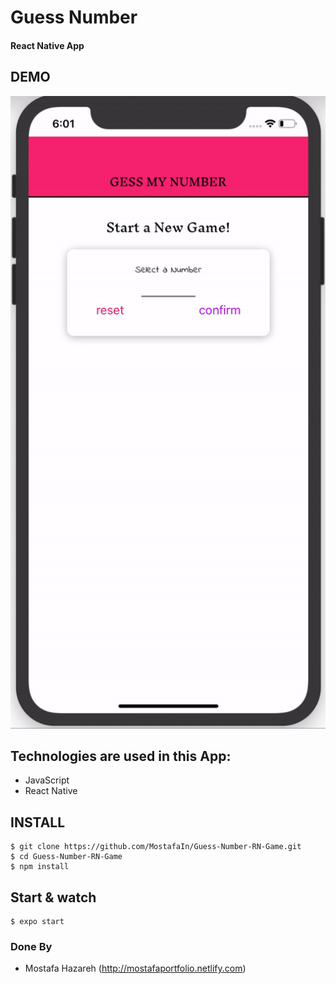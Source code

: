 # Guess Number
#### React Native App

## DEMO
![DEMO](screen_record.gif)

## Technologies are used in this App:
 - JavaScript
 - React Native


 ## INSTALL 
    $ git clone https://github.com/MostafaIn/Guess-Number-RN-Game.git
    $ cd Guess-Number-RN-Game
    $ npm install

## Start & watch

    $ expo start



### Done By
- Mostafa Hazareh (http://mostafaportfolio.netlify.com)